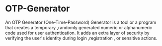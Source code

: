 # OTP-Generator
An OTP Generator (One-Time-Password) Generator is a tool or a program that creates a temporary ,randomly generated numeric or alphanumeric code used for user authentication. It adds an extra layer of security by verifying the user's identity during login ,registration , or sensitive actions.  
